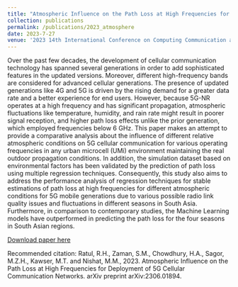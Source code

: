 ```yaml
---
title: "Atmospheric Influence on the Path Loss at High Frequencies for Deployment of 5G Cellular Communication Networks"
collection: publications
permalink: /publications/2023_atmosphere
date: 2023-7-27
venue: '2023 14th International Conference on Computing Communication and Networking Technologies (ICCCNT)'
---
```

Over the past few decades, the development of cellular communication technology has spanned several generations in order to add sophisticated features in the updated versions. Moreover, different high-frequency bands are considered for advanced cellular generations. The presence of updated generations like 4G and 5G is driven by the rising demand for a greater data rate and a better experience for end users. However, because 5G-NR operates at a high frequency and has significant propagation, atmospheric fluctuations like temperature, humidity, and rain rate might result in poorer signal reception, and higher path loss effects unlike the prior generation, which employed frequencies below 6 GHz. This paper makes an attempt to provide a comparative analysis about the influence of different relative atmospheric conditions on 5G cellular communication for various operating frequencies in any urban microcell (UMi) environment maintaining the real outdoor propagation conditions. In addition, the simulation dataset based on environmental factors has been validated by the prediction of path loss using multiple regression techniques. Consequently, this study also aims to address the performance analysis of regression techniques for stable estimations of path loss at high frequencies for different atmospheric conditions for 5G mobile generations due to various possible radio link quality issues and fluctuations in different seasons in South Asia. Furthermore, in comparison to contemporary studies, the Machine Learning models have outperformed in predicting the path loss for the four seasons in South Asian regions.

[Download paper here](https://arxiv.org/abs/2306.01894)

Recommended citation: Ratul, R.H., Zaman, S.M., Chowdhury, H.A., Sagor, M.Z.H., Kawser, M.T. and Nishat, M.M., 2023. Atmospheric Influence on the Path Loss at High Frequencies for Deployment of 5G Cellular Communication Networks. arXiv preprint arXiv:2306.01894.
